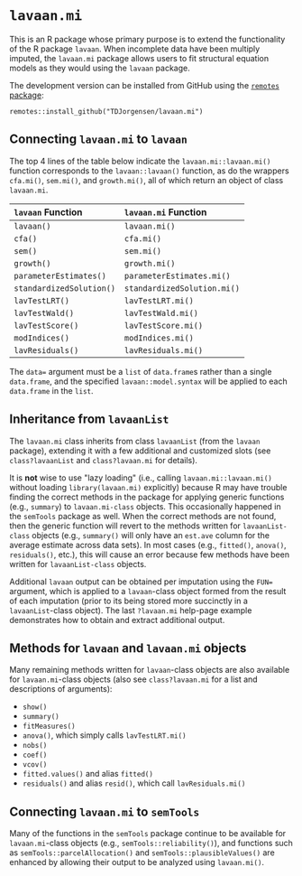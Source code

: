 # `lavaan.mi`

This is an R package whose primary purpose is to extend the functionality of the R package `lavaan`. When incomplete data have been multiply imputed, the `lavaan.mi` package allows users to fit structural equation models as they would using the `lavaan` package. 

The development version can be installed from GitHub using the [`remotes` package](https://cran.r-project.org/package=remotes):

```
remotes::install_github("TDJorgensen/lavaan.mi")
```


## Connecting `lavaan.mi` to `lavaan`

The top 4 lines of the table below indicate the `lavaan.mi::lavaan.mi()` function corresponds to the `lavaan::lavaan()` function, as do the wrappers `cfa.mi()`, `sem.mi()`, and `growth.mi()`, all of which return an object of class `lavaan.mi`.


|   `lavaan` Function      |   `lavaan.mi`    Function   |
|:-------------------------|:----------------------------|
|      `lavaan()`          |       `lavaan.mi()`         |
|        `cfa()`           |         `cfa.mi()`          |
|        `sem()`           |         `sem.mi()`          |
|      `growth()`          |       `growth.mi()`         |
|  `parameterEstimates()`  |  `parameterEstimates.mi()`  |
| `standardizedSolution()` | `standardizedSolution.mi()` |
|     `lavTestLRT()`       |      `lavTestLRT.mi()`      |
|     `lavTestWald()`      |      `lavTestWald.mi()`     |
|     `lavTestScore()`     |      `lavTestScore.mi()`    |
|     `modIndices()`       |      `modIndices.mi()`      |
|    `lavResiduals()`      |     `lavResiduals.mi()`     |

The `data=` argument must be a `list` of `data.frame`s rather than a single `data.frame`, and the specified `lavaan::model.syntax` will be applied to each `data.frame` in the `list`.


## Inheritance from `lavaanList`

The `lavaan.mi` class inherits from class `lavaanList` (from the `lavaan` package), extending it with a few additional and customized slots (see `class?lavaanList` and `class?lavaan.mi` for details).

It is **not** wise to use "lazy loading" (i.e., calling `lavaan.mi::lavaan.mi()` without loading `library(lavaan.mi)` explicitly) because R may have trouble finding the correct methods in the package for applying generic functions (e.g., `summary`) to `lavaan.mi-class` objects.  This occasionally happened in the `semTools` package as well. When the correct methods are not found, then the generic function will revert to the methods written for `lavaanList-class` objects (e.g., `summary()` will only have an `est.ave` column for the average estimate across data sets).  In most cases (e.g., `fitted()`, `anova()`, `residuals()`, etc.), this will cause an error because few methods have been written for `lavaanList-class` objects.

Additional `lavaan` output can be obtained per imputation using the `FUN=` argument, which is applied to a `lavaan`-class object formed from the result of each imputation (prior to its being stored more succinctly in a `lavaanList`-class object).  The last `?lavaan.mi` help-page example demonstrates how to obtain and extract additional output.


## Methods for `lavaan` and `lavaan.mi` objects

Many remaining methods written for `lavaan`-class objects are also available for `lavaan.mi`-class objects (also see `class?lavaan.mi` for a list and descriptions of arguments):

- `show()`
- `summary()`
- `fitMeasures()`
- `anova()`, which simply calls `lavTestLRT.mi()`
- `nobs()`
- `coef()`
- `vcov()`
- `fitted.values()` and alias `fitted()`
- `residuals()` and alias `resid()`, which call `lavResiduals.mi()`


## Connecting `lavaan.mi` to `semTools`

Many of the functions in the `semTools` package continue to be available for `lavaan.mi`-class objects (e.g., `semTools::reliability()`), and functions such as `semTools::parcelAllocation()` and `semTools::plausibleValues()` are enhanced by allowing their output to be analyzed using `lavaan.mi()`.


